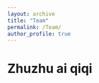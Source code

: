 ```yaml
---
layout: archive
title: "Team"
permalink: /Team/
author_profile: true
---
```



Zhuzhu ai qiqi 
======
